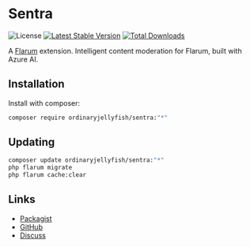 # Sentra

![License](https://img.shields.io/badge/license-MIT-blue.svg) [![Latest Stable Version](https://img.shields.io/packagist/v/ordinaryjellyfish/sentra.svg)](https://packagist.org/packages/ordinaryjellyfish/sentra) [![Total Downloads](https://img.shields.io/packagist/dt/ordinaryjellyfish/sentra.svg)](https://packagist.org/packages/ordinaryjellyfish/sentra)

A [Flarum](https://flarum.org) extension. Intelligent content moderation for Flarum, built with Azure AI.

## Installation

Install with composer:

```sh
composer require ordinaryjellyfish/sentra:"*"
```

## Updating

```sh
composer update ordinaryjellyfish/sentra:"*"
php flarum migrate
php flarum cache:clear
```

## Links

- [Packagist](https://packagist.org/packages/ordinaryjellyfish/sentra)
- [GitHub](https://github.com/ordinaryjellyfish/sentra)
- [Discuss](https://discuss.flarum.org/d/PUT_DISCUSS_SLUG_HERE)
